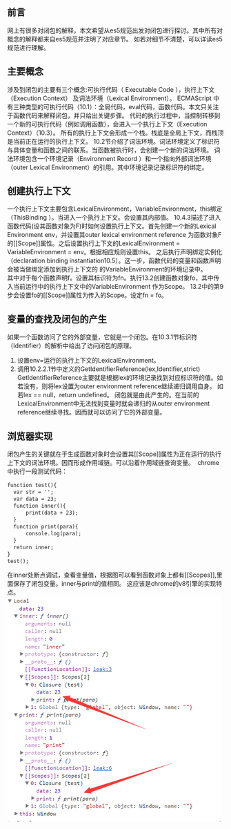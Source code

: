## 前言
 网上有很多对闭包的解释，本文希望从es5规范出发对闭包进行探讨。其中所有对概念的解释都来自es5规范并注明了对应章节。
 如若对细节不清楚，可以详读es5规范进行理解。
 
## 主要概念
 涉及到闭包的主要有三个概念:可执行代码（ Executable Code ），执行上下文（Execution Context） 及词法环境（Lexical Environment）。
 ECMAScript 中有三种类型的可执行代码（10.1）：全局代码，eval代码，函数代码。本文只关注于函数代码来解释闭包，并只给出关键步骤。
 代码的执行过程中，当控制转移到一个新的可执行代码（例如调用函数），会进入一个执行上下文（Execution Context）（10.3）。
 所有的执行上下文会形成一个栈。栈底是全局上下文，而栈顶是当前正在运行的执行上下文。
 10.2节介绍了词法环境。词法环境定义了标识符与具体变量和函数之间的联系。当函数被执行时，会创建一个新的词法环境。
 词法环境包含一个环境记录（Environment Record ）和一个指向外部词法环境（outer Lexical Environment）的引用。其中环境记录记录标识符的绑定。
 
## 创建执行上下文
  一个执行上下文主要包含LexicalEnvironment，VariableEnvironment，this绑定（ThisBinding ）。当进入一个执行上下文。会设置其内部值。
  10.4.3描述了进入函数代码(设其函数对象为F)时如何设置执行上下文。首先创建一个新的Lexical Environment env，并设置其outer lexical environment reference 
为函数对象F的[[Scope]]属性。之后设置执行上下文的LexicalEnvironment = VariableEnvironment  = env。根据相应规则设置this。
之后执行声明绑定实例化（declaration binding instantiation10.5）。这一步，函数代码的变量和函数声明会被当做绑定添加到执行上下文的
的VariableEnvironment的环境记录中。  
 其中对于每个函数声明f。设置其标识符为fn。执行13.2创建函数对象fo，其中传入当前运行中的执行上下文中的VariableEnvironment 作为Scope。
13.2中的第9步会设置fo的[[Scope]]属性为传入的Scope。设定fn = fo。

## 变量的查找及闭包的产生
  如果一个函数访问了它的外部变量，它就是一个闭包。在10.3.1节标识符（Identifier）的解析中给出了访问闭包的原理。 
  1. 设置env=运行的执行上下文的LexicalEnvironment。 
2. 调用10.2.2.1节中定义的GetIdentifierReference(lex,Identifier,strict)
GetIdentifierReference主要就是根据lex的环境记录找到对应标识符的值。如若没有，则将lex设置为outer environment reference继续递归调用自身。
如若lex == null，return undefined。
  闭包就是由此产生的。在当前的LexicalEnvironment中无法找到变量时就会递归的从outer environment reference继续寻找。因而就可以访问了它的外部变量。
## 浏览器实现
  闭包产生的关键就在于生成函数对象时会设置其[[Scope]]属性为正在运行的执行上下文的词法环境。因而形成作用域链。可以沿着作用域链查询变量。 
  chrome中执行一段测试代码： 
  ```
  function test(){
    var str = '';
    var data = 23;
    function inner(){
        print(data + 23);
    }
    function print(para){
        console.log(para);
    }
    return inner;
  }
  test();
  ```
  在inner处断点调试，查看变量值，根据图可以看到函数对象上都有[[Scopes]],里面保存了闭包变量。inner与print的值相同。
  这应该是chrome的v8引擎的实现特点。 
  ![在chrome中的实现](https://github.com/seulike/blog/blob/master/img/closure1.png)
  
 
